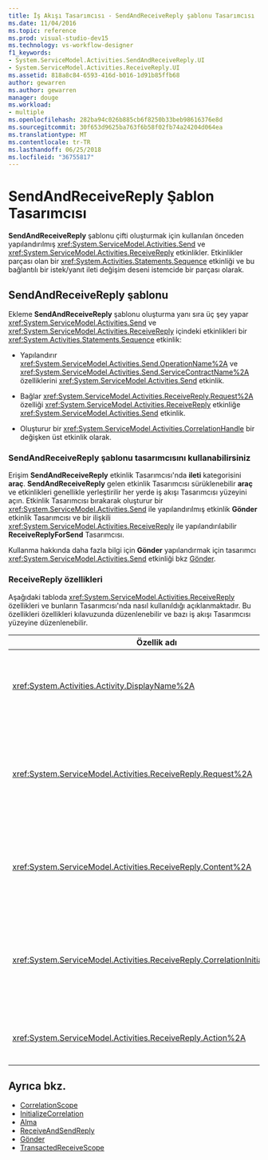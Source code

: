 ```yaml
---
title: İş Akışı Tasarımcısı - SendAndReceiveReply şablonu Tasarımcısı
ms.date: 11/04/2016
ms.topic: reference
ms.prod: visual-studio-dev15
ms.technology: vs-workflow-designer
f1_keywords:
- System.ServiceModel.Activities.SendAndReceiveReply.UI
- System.ServiceModel.Activities.ReceiveReply.UI
ms.assetid: 818a8c84-6593-416d-b016-1d91b85ffb68
author: gewarren
ms.author: gewarren
manager: douge
ms.workload:
- multiple
ms.openlocfilehash: 282ba94c026b885cb6f8250b33beb98616376e8d
ms.sourcegitcommit: 30f653d9625ba763f6b58f02fb74a24204d064ea
ms.translationtype: MT
ms.contentlocale: tr-TR
ms.lasthandoff: 06/25/2018
ms.locfileid: "36755817"
---
```

# <a name="sendandreceivereply-template-designer"></a>SendAndReceiveReply Şablon Tasarımcısı

**SendAndReceiveReply** şablonu çifti oluşturmak için kullanılan önceden yapılandırılmış <xref:System.ServiceModel.Activities.Send> ve <xref:System.ServiceModel.Activities.ReceiveReply> etkinlikler. Etkinlikler parçası olan bir <xref:System.Activities.Statements.Sequence> etkinliği ve bu bağlantılı bir istek/yanıt ileti değişim deseni istemcide bir parçası olarak.

## <a name="the-sendandreceivereply-template"></a>SendAndReceiveReply şablonu

Ekleme **SendAndReceiveReply** şablonu oluşturma yanı sıra üç şey yapar <xref:System.ServiceModel.Activities.Send> ve <xref:System.ServiceModel.Activities.ReceiveReply> içindeki etkinlikleri bir <xref:System.Activities.Statements.Sequence> etkinlik:

- Yapılandırır <xref:System.ServiceModel.Activities.Send.OperationName%2A> ve <xref:System.ServiceModel.Activities.Send.ServiceContractName%2A> özelliklerini <xref:System.ServiceModel.Activities.Send> etkinlik.

- Bağlar <xref:System.ServiceModel.Activities.ReceiveReply.Request%2A> özelliği <xref:System.ServiceModel.Activities.ReceiveReply> etkinliğe <xref:System.ServiceModel.Activities.Send> etkinlik.

- Oluşturur bir <xref:System.ServiceModel.Activities.CorrelationHandle> bir değişken üst etkinlik olarak.

### <a name="use-the-sendandreceivereply-template-designer"></a>SendAndReceiveReply şablonu tasarımcısını kullanabilirsiniz

Erişim **SendAndReceiveReply** etkinlik Tasarımcısı'nda **ileti** kategorisini **araç**. **SendAndReceiveReply** gelen etkinlik Tasarımcısı sürüklenebilir **araç** ve etkinlikleri genellikle yerleştirilir her yerde iş akışı Tasarımcısı yüzeyini açın. Etkinlik Tasarımcısı bırakarak oluşturur bir <xref:System.ServiceModel.Activities.Send> ile yapılandırılmış etkinlik **Gönder** etkinlik Tasarımcısı ve bir ilişkili <xref:System.ServiceModel.Activities.ReceiveReply> ile yapılandırılabilir **ReceiveReplyForSend** Tasarımcısı.

Kullanma hakkında daha fazla bilgi için **Gönder** yapılandırmak için tasarımcı <xref:System.ServiceModel.Activities.Send> etkinliği bkz [Gönder](../workflow-designer/send-activity-designer.md).

### <a name="properties-of-receivereply"></a>ReceiveReply özellikleri

Aşağıdaki tabloda <xref:System.ServiceModel.Activities.ReceiveReply> özellikleri ve bunların Tasarımcısı'nda nasıl kullanıldığı açıklanmaktadır. Bu özellikleri özellikleri kılavuzunda düzenlenebilir ve bazı iş akışı Tasarımcısı yüzeyine düzenlenebilir.

|Özellik adı|Gerekli|Kullanım|
|-------------------|--------------|-----------|
|<xref:System.Activities.Activity.DisplayName%2A>|False|İsteğe bağlı kolay adını <xref:System.ServiceModel.Activities.ReceiveReply> etkinlik. ReceiveReplyForSend varsayılandır.<br /><br /> Ancak kolay için varsayılan olmayan bir değer kullanımını <xref:System.Activities.Activity.DisplayName%2A> kesinlikle gerekli değil gibi bir değer kullanmak en iyisidir.|
|<xref:System.ServiceModel.Activities.ReceiveReply.Request%2A>|Doğru|Başvuru <xref:System.ServiceModel.Activities.Send> etkinlik bu ile eşleştirilmiş <xref:System.ServiceModel.Activities.ReceiveReply> etkinlik. Bu özellik olmamalıdır **null**. <xref:System.ServiceModel.Activities.Send> ve <xref:System.ServiceModel.Activities.ReceiveReply> etkinlikleri birlikte istemcide bir istek/yanıt Mesajlaşma düzeni modellemek için kullanılır. Bu özellik belirten <xref:System.ServiceModel.Activities.Send> etkinlik eşleştirilmiş. Tasarımcıda için otomatik olarak bağlı olduğundan, bu özellik düzenlenemiyor <xref:System.ServiceModel.Activities.Send> , oluşturulduğu etkinlik <xref:System.ServiceModel.Activities.ReceiveReply> etkinlik.|
|<xref:System.ServiceModel.Activities.ReceiveReply.Content%2A>|False|Almak için ileti veya parametre içeriğini belirtir. Ya da olabilir bir <xref:System.ServiceModel.Activities.ReceiveMessageContent> etkinlik veya <xref:System.ServiceModel.Activities.ReceiveParametersContent> etkinlik. Yanındaki üç nokta düğmesine tıklayarak bu özellik düzenleme **içerik** özellik kılavuzunda veya tıklatarak alan **tanımla** düğmesine **içerik** üzerindeki etiket **Alma** etkinlik Tasarımcı yüzeyine. Her ikisi de görüntülemek **içerik tanımı** iletişim. Bu kutusunun nasıl kullanılacağı hakkında daha fazla bilgi için bkz: [içerik tanımı iletişim kutusunu](../workflow-designer/content-definition-dialog-box.md).|
|<xref:System.ServiceModel.Activities.ReceiveReply.CorrelationInitializers%2A>|False|Koleksiyonunu belirtir <xref:System.ServiceModel.Activities.CorrelationInitializer> birden çok başlatma nesneleri <xref:System.ServiceModel.Activities.CorrelationHandle> bu yapılandırma nesneleri <xref:System.ServiceModel.Activities.Receive> akışındaki etkinlikler. Yanındaki üç nokta düğmesini tıklayın <xref:System.ServiceModel.Activities.Receive.CorrelationInitializers%2A> özelliğini açmak için özellikler kılavuzunda **eklemek bağıntı başlatıcıları** iletişim kutusu. Bu kutu kullanma hakkında daha fazla bilgi için bkz: [CorrelationInitializers iletişim kutusunu](../workflow-designer/add-correlationinitializers-dialog-box.md).|
|<xref:System.ServiceModel.Activities.ReceiveReply.Action%2A>|False|İletinin eylem üstbilgisini belirtir. Açıkça ayarlanırsa, değeri varsayılan olarak:<br /><br /> **https://tempuri.org/{service ad alanı sözleşme} / {hizmet sözleşmesi adı} / {işlem adı}.**|

## <a name="see-also"></a>Ayrıca bkz.

- [CorrelationScope](../workflow-designer/correlationscope-activity-designer.md)
- [InitializeCorrelation](../workflow-designer/initializecorrelation-activity-designer.md)
- [Alma](../workflow-designer/receive-activity-designer.md)
- [ReceiveAndSendReply](../workflow-designer/receiveandsendreply-template-designer.md)
- [Gönder](../workflow-designer/send-activity-designer.md)
- [TransactedReceiveScope](../workflow-designer/transactedreceivescope-activity-designer.md)